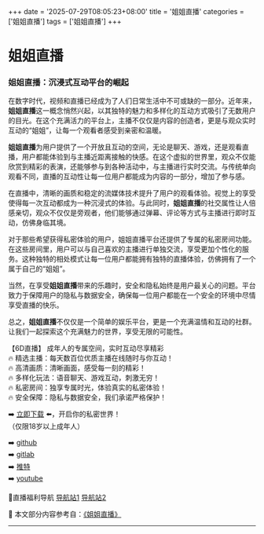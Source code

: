 +++
date = '2025-07-29T08:05:23+08:00'
title = '姐姐直播'
categories = ['姐姐直播']
tags = ['姐姐直播']
+++

# 姐姐直播

### 姐姐直播：沉浸式互动平台的崛起

在数字时代，视频和直播已经成为了人们日常生活中不可或缺的一部分。近年来，**姐姐直播**这一概念悄然兴起，以其独特的魅力和多样化的互动方式吸引了无数用户的目光。在这个充满活力的平台上，主播不仅仅是内容的创造者，更是与观众实时互动的“姐姐”，让每一个观看者感受到亲密和温暖。

**姐姐直播**为用户提供了一个开放且互动的空间，无论是聊天、游戏，还是观看直播，用户都能体验到与主播近距离接触的快感。在这个虚拟的世界里，观众不仅能欣赏到精彩的表演，还能够参与到各种活动中，与主播进行实时交流。与传统单向观看不同，直播的互动性让每一位用户都能成为内容的一部分，增加了参与感。

在直播中，清晰的画质和稳定的流媒体技术提升了用户的观看体验。视觉上的享受使得每一次互动都成为一种沉浸式的体验。与此同时，**姐姐直播**的社交属性让人倍感亲切，观众不仅仅是旁观者，他们能够通过弹幕、评论等方式与主播进行即时互动，仿佛身临其境。

对于那些希望获得私密体验的用户，姐姐直播平台还提供了专属的私密房间功能。在这些房间里，用户可以与自己喜欢的主播进行单独交流，享受更加个性化的服务。这种独特的相处模式让每一位用户都能拥有独特的直播体验，仿佛拥有了一个属于自己的“姐姐”。

当然，在享受**姐姐直播**带来的乐趣时，安全和隐私始终是用户最关心的问题。平台致力于保障用户的隐私与数据安全，确保每一位用户都能在一个安全的环境中尽情享受直播的快乐。

总之，**姐姐直播**不仅仅是一个简单的娱乐平台，更是一个充满温情和互动的社群。让我们一起探索这个充满魅力的世界，享受无限的可能性。

【6D直播】
成年人的专属空间，实时互动尽享精彩  
🔥 精选主播：每天数百位优质主播在线随时与你互动！  
🔥 高清画质：清晰画面，感受每一刻的精彩！  
🔥 多样化玩法：语音聊天、游戏互动，刺激无穷！  
🔥 私密房间：独享专属时光，体验真实的私密体验！  
🔥 安全保障：隐私与数据安全，我们承诺严格保护！  

➡️ [立即下载](https://down123.s3.ap-east-1.amazonaws.com/down/down.html?channelCode=blog) ⬅️，开启你的私密世界！  
（仅限18岁以上成年人）  

➡️ [github](https://aldult-live.github.io/)  
➡️ [gitlab](https://seo-09598d.gitlab.io/)  
➡️ [推特](https://x.com/wegame33)  
➡️ [youtube](https://www.youtube.com/@6Dlive)  

🔞直播福利导航 [导航站1](https://webstack-86085a.gitlab.io/) [导航站2](https://onlygit123-2.github.io/)


📘 本文部分内容参考自：[《姐姐直播》](https://github.com/lxs25721/lxs)

---
